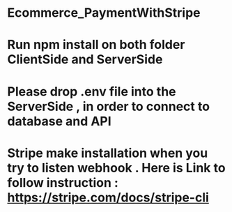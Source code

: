# Ecommerce_PaymentWithStripe

# Run npm install on both folder ClientSide and ServerSide
# Please drop .env file into the ServerSide , in order to connect to database and API 
# Stripe make installation when you try to listen webhook . Here is Link to follow instruction : https://stripe.com/docs/stripe-cli
